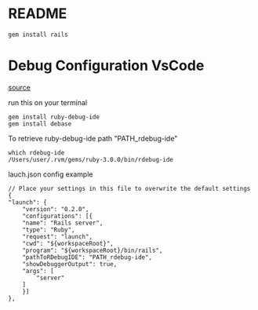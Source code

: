 # README

    gem install rails

# Debug Configuration VsCode 

[source](https://andyv.me/til/debug-a-ruby-on-rails-server-using-vs-code/)

run this on your terminal

    gem install ruby-debug-ide
    gem install debase

To retrieve ruby-debug-ide path "PATH_rdebug-ide"

    which rdebug-ide
    /Users/user/.rvm/gems/ruby-3.0.0/bin/rdebug-ide


lauch.json config example 

    // Place your settings in this file to overwrite the default settings
    {
    "launch": {
        "version": "0.2.0",
        "configurations": [{
        "name": "Rails server",
        "type": "Ruby",
        "request": "launch",
        "cwd": "${workspaceRoot}",
        "program": "${workspaceRoot}/bin/rails",
        "pathToRDebugIDE": "PATH_rdebug-ide",
        "showDebuggerOutput": true,
        "args": [
            "server"
        ]
        }]
    },

